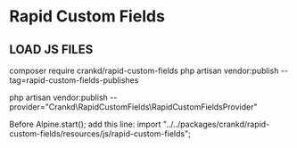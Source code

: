 # Rapid Custom Fields

## LOAD JS FILES

composer require crankd/rapid-custom-fields
php artisan vendor:publish --tag=rapid-custom-fields-publishes

php artisan vendor:publish --provider="Crankd\RapidCustomFields\RapidCustomFieldsProvider"

Before Alpine.start(); add this line:
import "../../packages/crankd/rapid-custom-fields/resources/js/rapid-custom-fields";
